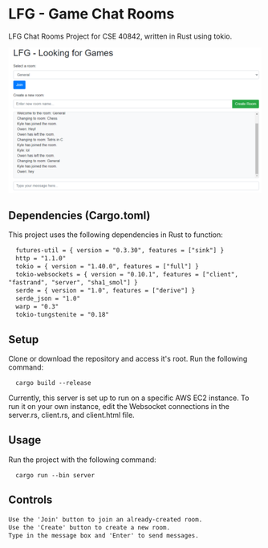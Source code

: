 # LFG - Game Chat Rooms
LFG Chat Rooms Project for CSE 40842, written in Rust using tokio.

![](/demo2.png)

## Dependencies (Cargo.toml)
This project uses the following dependencies in Rust to function:
```
  futures-util = { version = "0.3.30", features = ["sink"] }
  http = "1.1.0"
  tokio = { version = "1.40.0", features = ["full"] }
  tokio-websockets = { version = "0.10.1", features = ["client", "fastrand", "server", "sha1_smol"] }
  serde = { version = "1.0", features = ["derive"] }
  serde_json = "1.0"
  warp = "0.3"
  tokio-tungstenite = "0.18"
```

## Setup
Clone or download the repository and access it's root. Run the following command:
```
  cargo build --release
```
Currently, this server is set up to run on a specific AWS EC2 instance. To run it on your own instance, edit the Websocket connections in the server.rs, client.rs, and client.html file.

## Usage
Run the project with the following command:
```
  cargo run --bin server
```


## Controls
```
Use the 'Join' button to join an already-created room.
Use the 'Create' button to create a new room.
Type in the message box and 'Enter' to send messages.
```
